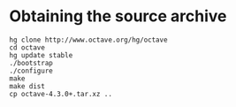 # Obtaining the source archive

```
hg clone http://www.octave.org/hg/octave
cd octave
hg update stable
./bootstrap
./configure
make
make dist
cp octave-4.3.0+.tar.xz ..
```
